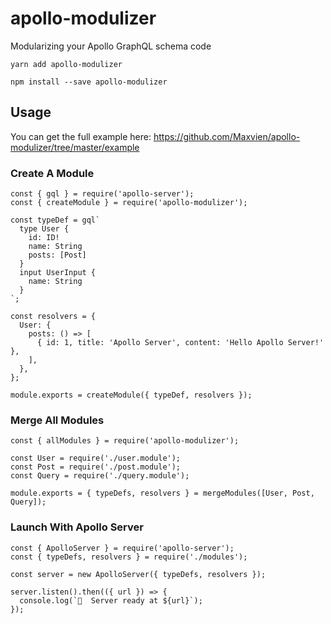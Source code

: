 # apollo-modulizer

Modularizing your Apollo GraphQL schema code

```
yarn add apollo-modulizer
```

```
npm install --save apollo-modulizer
```

## Usage

You can get the full example here: https://github.com/Maxvien/apollo-modulizer/tree/master/example

### Create A Module

```
const { gql } = require('apollo-server');
const { createModule } = require('apollo-modulizer');

const typeDef = gql`
  type User {
    id: ID!
    name: String
    posts: [Post]
  }
  input UserInput {
    name: String
  }
`;

const resolvers = {
  User: {
    posts: () => [
      { id: 1, title: 'Apollo Server', content: 'Hello Apollo Server!' },
    ],
  },
};

module.exports = createModule({ typeDef, resolvers });
```

### Merge All Modules

```
const { allModules } = require('apollo-modulizer');

const User = require('./user.module');
const Post = require('./post.module');
const Query = require('./query.module');

module.exports = { typeDefs, resolvers } = mergeModules([User, Post, Query]);
```

### Launch With Apollo Server

```
const { ApolloServer } = require('apollo-server');
const { typeDefs, resolvers } = require('./modules');

const server = new ApolloServer({ typeDefs, resolvers });

server.listen().then(({ url }) => {
  console.log(`🚀  Server ready at ${url}`);
});
```
